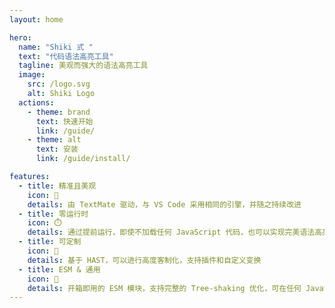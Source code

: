 ```yaml
---
layout: home

hero:
  name: "Shiki 式 "
  text: "代码语法高亮工具"
  tagline: 美观而强大的语法高亮工具
  image:
    src: /logo.svg
    alt: Shiki Logo
  actions:
    - theme: brand
      text: 快速开始
      link: /guide/
    - theme: alt
      text: 安装
      link: /guide/install/

features:
  - title: 精准且美观
    icon: 🌈
    details: 由 TextMate 驱动，与 VS Code 采用相同的引擎，并随之持续改进
  - title: 零运行时
    icon: ⏱️
    details: 通过提前运行，即使不加载任何 JavaScript 代码，也可以实现完美语法高亮
  - title: 可定制
    icon: 🧩
    details: 基于 HAST，可以进行高度客制化，支持插件和自定义变换
  - title: ESM & 通用
    icon: 🎄
    details: 开箱即用的 ESM 模块，支持完整的 Tree-shaking 优化，可在任何 JavaScript 运行时环境，包括浏览器、Node.js、Cloudflare Workers 等中轻松使用
---
```


<HomeDemo />
